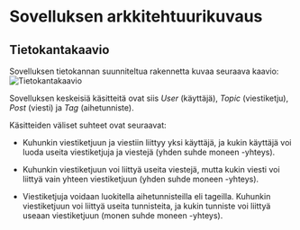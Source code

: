 # Sovelluksen arkkitehtuurikuvaus

## Tietokantakaavio

Sovelluksen tietokannan suunniteltua rakennetta kuvaa seuraava kaavio:
![Tietokantakaavio](https://github.com/joonaspartanen/tsoha-forum/tree/master/documentation/images/erdiagram.png)

Sovelluksen keskeisiä käsitteitä ovat siis _User_ (käyttäjä), _Topic_ (viestiketju), _Post_ (viesti) ja _Tag_ (aihetunniste).

Käsitteiden väliset suhteet ovat seuraavat:

- Kuhunkin viestiketjuun ja viestiin liittyy yksi käyttäjä, ja kukin käyttäjä voi luoda useita viestiketjuja ja viestejä (yhden suhde moneen -yhteys).

- Kuhunkin viestiketjuun voi liittyä useita viestejä, mutta kukin viesti voi liittyä vain yhteen viestiketjuun (yhden suhde moneen -yhteys).

- Viestiketjuja voidaan luokitella aihetunnisteilla eli tageilla. Kuhunkin viestiketjuun voi liittyä useita tunnisteita, ja kukin tunniste voi liittyä useaan viestiketjuun (monen suhde moneen -yhteys).
